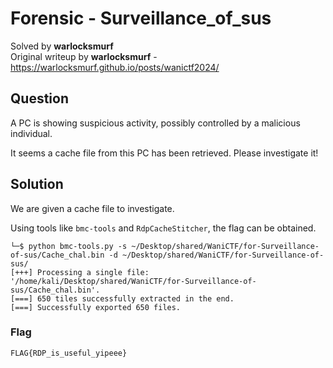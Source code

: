 # Forensic - Surveillance_of_sus
Solved by **warlocksmurf**\
Original writeup by **warlocksmurf** - https://warlocksmurf.github.io/posts/wanictf2024/

## Question
A PC is showing suspicious activity, possibly controlled by a malicious individual.

It seems a cache file from this PC has been retrieved. Please investigate it!


## Solution
We are given a cache file to investigate.

Using tools like `bmc-tools` and `RdpCacheStitcher`, the flag can be obtained.
```
└─$ python bmc-tools.py -s ~/Desktop/shared/WaniCTF/for-Surveillance-of-sus/Cache_chal.bin -d ~/Desktop/shared/WaniCTF/for-Surveillance-of-sus/
[+++] Processing a single file: '/home/kali/Desktop/shared/WaniCTF/for-Surveillance-of-sus/Cache_chal.bin'.
[===] 650 tiles successfully extracted in the end.
[===] Successfully exported 650 files.
```

### Flag
`FLAG{RDP_is_useful_yipeee}`

